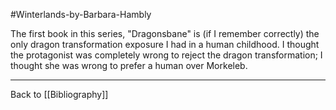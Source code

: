 #Winterlands-by-Barbara-Hambly

The first book in this series, "Dragonsbane" is (if I remember correctly) the only dragon transformation exposure I had in a human childhood.  I thought the protagonist was completely wrong to reject the dragon transformation; I thought she was wrong to prefer a human over Morkeleb.

---
Back to [[Bibliography]]
